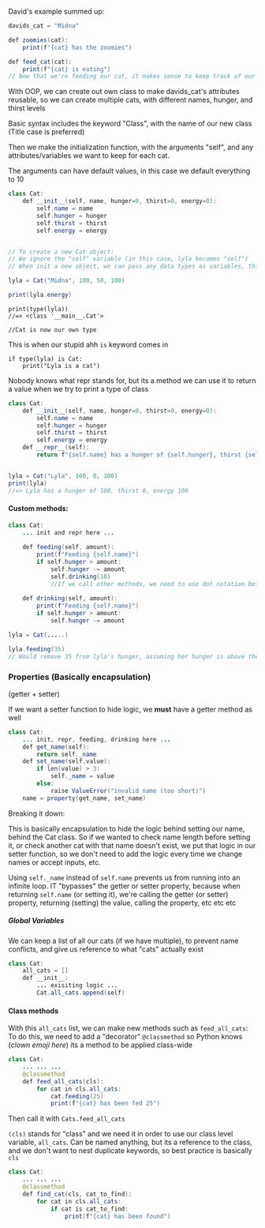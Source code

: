 
David's example summed up:
```java
davids_cat = "Midna"

def zoomies(cat):
	print(f"{cat} has the zoomies")

def feed_cat(cat):
	print(f"{cat} is eating")
// Now that we're feeding our cat, it makes sense to keep track of our cat's hunger. Same if we made a function for cat drinking, we need to keep track of its thirst, etc etc etc. To solve this we'd change davids_cat into a object/dictionary that includes name, hunger, thirst, etc.
```


With OOP, we can create out own class to make davids_cat's attributes reusable, so we can create multiple cats, with different names, hunger, and thirst levels

Basic syntax includes the keyword "Class", with the name of our new class (Title case is preferred)

Then we make the initialization function, with the arguments "self", and any attributes/variables we want to keep for each cat. 

The arguments can have default values, in this case we default everything to 10

```java
class Cat:
	def __init__(self, name, hunger=0, thirst=0, energy=0):
		self.name = name
		self.hunger = hunger
		self.thirst = thirst
		self.energy = energy


// To create a new Cat object:
// We ignore the "self" variable (in this case, lyla becomes "self")
// When init a new object, we can pass any data types as variables, this case we're mixing a string and integers

lyla = Cat("Midna", 100, 50, 100)

print(lyla.energy)
```

```
print(type(lyla))
//=> <class '__main__.Cat'>

//Cat is now our own type
```


This is when our stupid ahh `is` keyword comes in

```
if type(lyla) is Cat:
	print("Lyla is a cat")
```



Nobody knows what repr stands for, but its a method we can use it to return a value when we try to print a type of class

```java
class Cat:
	def __init__(self, name, hunger=0, thirst=0, energy=0):
		self.name = name
		self.hunger = hunger
		self.thirst = thirst
		self.energy = energy
	def __repr__(self):
		return f"{self.name} has a hunger of {self.hunger}, thirst {self.thirst}, energy {self.energy}"


lyla = Cat("Lyla", 100, 0, 100)
print(lyla)
//=> Lyla has a hunger of 100, thirst 0, energy 100

```



#### Custom methods:

```java
class Cat:
	... init and repr here ...
	
	def feeding(self, amount):
		print(f"Feeding {self.name}")
		if self.hunger > amount:
			self.hunger -= amount
			self.drinking(10)
			//If we call other methods, we need to use dot notation before calling the method
	
	def drinking(self, amount):
		print(f"Feeding {self.name}")
		if self.hunger > amount:
			self.hunger -= amount

lyla = Cat(.....)

lyla.feeding(35)
// Would remove 35 from lyla's hunger, assuming her hunger is above the 35 amount // argument we pass in
```


### Properties (Basically encapsulation) 
(getter + setter)


If we want a setter function to hide logic, we **must** have a getter method as well 
```java
class Cat:
	... init, repr, feeding, drinking here ...
	def get_name(self):
		return self._name
	def set_name(self,value):
		if len(value) > 3:
			self._name = value
		else:
			raise ValueError("invalid name (too short)")
	name = property(get_name, set_name)
```

Breaking it down:

This is basically encapsulation to hide the logic behind setting our name, behind the Cat class. So if we wanted to check name length before setting it, or check another cat with that name doesn't exist, we put that logic in our setter function, so we don't need to add the logic every time we change names or accept inputs, etc.

Using `self._name` instead of `self.name` prevents us from running into an infinite loop. IT "bypasses" the getter or setter property, because when returning `self.name` (or setting it), we're calling the getter (or setter) property, returning (setting) the value, calling the property, etc etc etc

##### Global Variables

We can keep a list of all our cats (if we have multiple), to prevent name conflicts, and give us reference to what "cats" actually exist 

```java
class Cat:
	all_cats = []
	def __init__:
		... exisiting logic ...
		Cat.all_cats.append(self)
```


#### Class methods
With this `all_cats` list, we can make new methods such as `feed_all_cats`:
To do this, we need to add a "decorator" `@classmethod` so Python knows (*clown emoji here*) its a method to be applied class-wide

```java
class Cat:
	... ... ...
	@classmethod
	def feed_all_cats(cls):
		for cat in cls.all_cats:
			cat.feeding(25)
			print(f"{cat} has been fed 25")
```

Then call it with `Cats.feed_all_cats`

`(cls)` stands for "class" and we need it in order to use our class level variable, `all_cats`. Can be named anything, but its a reference to the class, and we don't want to nest duplicate keywords, so best practice is basically `cls`

```java
class Cat:
	... ... ...
	@classmethod
	def find_cat(cls, cat_to_find):
		for cat in cls.all_cats:
			if cat is cat_to_find:
				print(f"{cat} has been found")
```